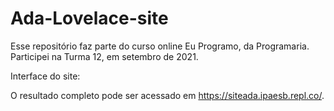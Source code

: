 # Ada-Lovelace-site

Esse repositório faz parte do curso online Eu Programo, da Programaria. Participei na Turma 12, em setembro de 2021.

Interface do site:


O resultado completo pode ser acessado em https://siteada.ipaesb.repl.co/.

